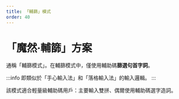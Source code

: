 ```yaml
---
title: 「輔篩」模式
order: 40
---
```


# 「魔然·輔篩」方案

通稱「輔篩模式」。在輔篩模式中，僅使用輔助碼**篩選句首字詞**。

:::info
即類似於「手心輸入法」和「落格輸入法」的輸入邏輯。
:::

該模式適合輕量級輔助碼用戶：主要輸入雙拼、偶爾使用輔助碼選字造詞。

